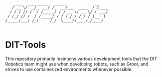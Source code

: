 ```
    ____  __________  ______            __    
   / __ \/  _/_  __/ /_  __/___  ____  / /____
  / / / // /  / /_____/ / / __ \/ __ \/ / ___/
 / /_/ // /  / /_____/ / / /_/ / /_/ / (__  ) 
/_____/___/ /_/     /_/  \____/\____/_/____/  
                                              
```

# DIT-Tools

This repository primarily maintains various development tools that the DIT Robotics team might use when developing robots, such as Groot, and strives to use containerized environments whenever possible.